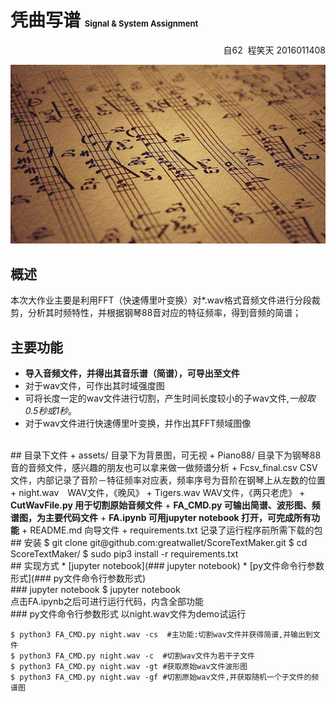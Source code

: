 # 凭曲写谱 <font size = 2>Signal & System Assignment</font>
<p align = "right">自62 &nbsp;程笑天&nbsp;2016011408</p>
<p align = "center">
    <img src = "assets/score.jpeg">
</p> 

## 概述
本次大作业主要是利用FFT（快速傅里叶变换）对*.wav格式音频文件进行分段裁剪，分析其时频特性，并根据钢琴88音对应的特征频率，得到音频的简谱；
</br>
## 主要功能
* <b>导入音频文件，并得出其音乐谱（简谱），可导出至文件</b>
* 对于wav文件，可作出其时域强度图
* 可将长度一定的wav文件进行切割，产生时间长度较小的子wav文件,<i>一般取0.5秒或1秒</i>。
* 对于wav文件进行快速傅里叶变换，并作出其FFT频域图像
</br>
## 目录下文件
+ assets/ 目录下为背景图，可无视
+ Piano88/ 目录下为钢琴88音的音频文件，感兴趣的朋友也可以拿来做一做频谱分析
+ Fcsv_final.csv CSV文件，内部记录了音阶－特征频率对应表，频率序号为音阶在钢琴上从左数的位置
+ night.wav　WAV文件，《晚风》
+ Tigers.wav WAV文件，《两只老虎》
+ <b>CutWavFile.py 用于切割原始音频文件</b>
+ <b>FA_CMD.py 可输出简谱、波形图、频谱图，为主要代码文件</b>
+ <b>FA.ipynb 可用jupyter notebook 打开，可完成所有功能</b>
+ README.md 向导文件
+ requirements.txt 记录了运行程序前所需下载的包
</br>
## 安装
    $ git clone git@github.com:greatwallet/ScoreTextMaker.git
    $ cd ScoreTextMaker/
    $ sudo pip3 install -r requirements.txt
</br>
## 实现方式
*  [jupyter notebook](### jupyter notebook)
*  [py文件命令行参数形式](### py文件命令行参数形式)
</br>
### jupyter notebook
    $ jupyter notebook
</br>
点击FA.ipynb之后可进行运行代码，内含全部功能
</br>
### py文件命令行参数形式
以night.wav文件为demo试运行

    $ python3 FA_CMD.py night.wav -cs  #主功能:切割wav文件并获得简谱,并输出到文件
    $ python3 FA_CMD.py night.wav -c  #切割wav文件为若干子文件
    $ python3 FA_CMD.py night.wav -gt #获取原始wav文件波形图
    $ python3 FA_CMD.py night.wav -gf #切割原始wav文件,并获取随机一个子文件的频谱图
    
